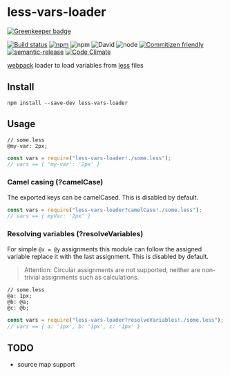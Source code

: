 # less-vars-loader

[![Greenkeeper badge](https://badges.greenkeeper.io/joscha/less-vars-loader.svg)](https://greenkeeper.io/)

[![Build status](https://img.shields.io/travis/joscha/less-vars-loader/master.svg)](https://travis-ci.org/joscha/less-vars-loader)
[![npm](https://img.shields.io/npm/v/less-vars-loader.svg)](https://www.npmjs.com/package/less-vars-loader)
![npm](https://img.shields.io/npm/l/less-vars-loader.svg)
![David](https://img.shields.io/david/joscha/less-vars-loader.svg)
![node](https://img.shields.io/node/v/less-vars-loader.svg)
[![Commitizen friendly](https://img.shields.io/badge/commitizen-friendly-brightgreen.svg)](http://commitizen.github.io/cz-cli/)
[![semantic-release](https://img.shields.io/badge/%20%20%F0%9F%93%A6%F0%9F%9A%80-semantic--release-e10079.svg)](https://github.com/semantic-release/semantic-release)
[![Code Climate](https://img.shields.io/codeclimate/github/joscha/less-vars-loader.svg)](https://codeclimate.com/github/joscha/less-vars-loader)

[webpack](https://webpack.github.io) loader to load variables from [less](http://lesscss.org/) files

## Install

```
npm install --save-dev less-vars-loader
```

## Usage

```less
// some.less
@my-var: 2px;
```

```js
const vars = require("less-vars-loader!./some.less");
// vars == { 'my-var': '2px' }
```

### Camel casing (?camelCase)

The exported keys can be camelCased.
This is disabled by default.

```js
const vars = require("less-vars-loader?camelCase!./some.less");
// vars == { myVar: '2px' }
```

### Resolving variables (?resolveVariables)

For simple `@x = @y` assignments this module can follow the assigned variable replace it with the last assignment.
This is disabled by default.

> Attention: Circular assignments are not supported, neither are non-trivial assignments such as calculations.

```less
// some.less
@a: 1px;
@b: @a;
@c: @b;
```

```js
const vars = require("less-vars-loader?resolveVariables!./some.less");
// vars == { a: '1px', b: '1px', c: '1px' }
```


## TODO

* source map support
